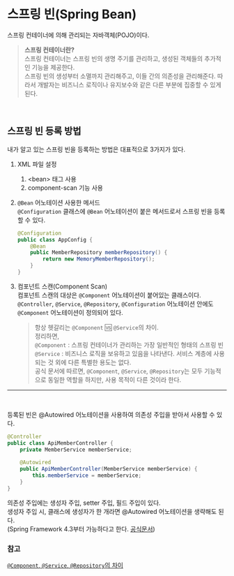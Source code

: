 # 스프링 빈(Spring Bean)
스프링 컨테이너에 의해 관리되는 자바객체(POJO)이다.

> **스프링 컨테이너란?**<br>
> 스프링 컨테이너는 스프링 빈의 생명 주기를 관리하고, 생성된 객체들의 추가적인 기능을 제공한다. <br>
> 스프링 빈의 생성부터 소멸까지 관리해주고, 이들 간의 의존성을 관리해준다. 따라서 개발자는 비즈니스 로직이나 유지보수와 같은 다른 부분에 집중할 수 있게 된다.

<br>

## 스프링 빈 등록 방법
내가 알고 있는 스프링 빈을 등록하는 방법은 대표적으로 3가지가 있다.

1. XML 파일 설정
   1. \<bean> 태그 사용
   2. component-scan 기능 사용

2. `@Bean` 어노테이션 사용한 메서드<br>
`@Configuration` 클래스에 `@Bean` 어노테이션이 붙은 메서드로서 스프링 빈을 등록할 수 있다.

	```java
	@Configuration
	public class AppConfig {
		@Bean
		public MemberRepository memberRepository() {
			return new MemoryMemberRepository();
		}
	}
	```

1. 컴포넌트 스캔(Component Scan)<br>
컴포넌트 스캔의 대상은 `@Component` 어노테이션이 붙어있는 클래스이다.<br>
`@Controller`, `@Service`, `@Repository`, `@Configuration` 어노테이션 안에도 `@Component` 어노테이션이 정의되어 있다.

	> 항상 헷갈리는 `@Component` 🆚 `@Service`의 차이.<br>
	> 정리하면,<br>
	> `@Component` : 스프링 컨테이너가 관리하는 가장 일반적인 형태의 스프링 빈<br>
	> `@Service` : 비즈니스 로직을 보유하고 있음을 나타낸다. 서비스 계층에 사용되는 것 외에 다른 특별한 용도는 없다.<br>
	> 공식 문서에 따르면, `@Component`, `@Service`, `@Repository`는 모두 기능적으로 동일한 역할을 하지만, 사용 목적이 다른 것이라 한다.

---

<br>

등록된 빈은 @Autowired 어노테이션을 사용하여 의존성 주입을 받아서 사용할 수 있다.

```java
@Controller
public class ApiMemberController {
	private MemberService memberService;
	
	@Autowired
	public ApiMemberController(MemberService memberService) {
		this.memberService = memberService;
	}
}
```

의존성 주입에는 생성자 주입, setter 주입, 필드 주입이 있다. <br>
생성자 주입 시, 클래스에 생성자가 한 개라면 @Autowired 어노테이션을 생략해도 된다. <br>
(Spring Framework 4.3부터 가능하다고 한다. [공식문서](https://spring.io/blog/2016/03/04/core-container-refinements-in-spring-framework-4-3))

<!-- TODO

## 스프링 빈 생명주기(Spring Bean Lifecycle)

## 왜 사용해야 하는가? -->



### 참고
[`@Component`, `@Service`, `@Repository`의 차이](https://www.baeldung.com/spring-component-repository-service)
